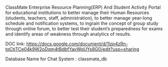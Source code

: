 ClassMate
Enterprise Resource Planning(ERP) And Student Activity Portal for educational institutions to better manage their Human Resources (students, teachers, staff, administration), to better manage year-long schedule and notification systems, to ingrain the concept of group study through online forum, to better test their student’s preparedness for exams and identify areas of weakness through analytics of results.

DOC link: https://docs.google.com/document/d/1lzp4zRn-tqCtiTCe04k9W2oDqm4tBdbfYavWqUYs8G0/edit?usp=sharing


Database Name for Chat System :  classmate_db

